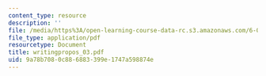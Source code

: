 ```yaml
---
content_type: resource
description: ''
file: /media/https%3A/open-learning-course-data-rc.s3.amazonaws.com/6-021j-quantitative-physiology-cells-and-tissues-fall-2004/9a78b7080c886883399e1747a598874e_writingpropos_03.pdf
file_type: application/pdf
resourcetype: Document
title: writingpropos_03.pdf
uid: 9a78b708-0c88-6883-399e-1747a598874e
---
```

